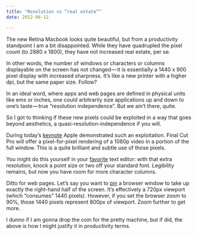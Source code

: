 ```yaml
---
title: "Resolution vs “real estate”"
date: 2012-06-12

---
```


The new Retina Macbook looks quite beautiful, but from a productivity standpoint I am a bit disappointed. While they have quadrupled the pixel count (to 2880 x 1800), they have not increased real estate, per se.

In other words, the number of windows or characters or columns displayable on the screen has not changed — it is essentially a 1440 x 900 pixel display with increased sharpness. It’s like a new printer with a higher dpi, but the same paper size. Follow?

In an ideal word, where apps and web pages are defined in physical units like ems or inches, one could arbitrarily size applications up and down to one’s taste — true “resolution independence”. But we ain’t there, quite.

So I got to thinking if these new pixels could be exploited in a way that goes beyond aesthetics, a quasi-resolution-independence if you will.

During today’s [keynote](http://events.apple.com.edgesuite.net/126pihbedvcoihbefvbhjkbvsefbg/event/index.html) Apple demonstrated such an exploitation. Final Cut Pro will offer a pixel-for-pixel rendering of a 1080p video in a portion of the full window. This is a quite brilliant and subtle use of those pixels.

You might do this yourself in your [favorite](http://www.sublimetext.com/) text editor: with that extra resolution, knock a point size or two off your standard font. Legibility remains, but now you have room for more character columns.

Ditto for web pages. Let’s say you want to [pin](http://itunes.apple.com/us/app/window-magnet/id441258766?mt=12) a browser window to take up exactly the right-hand half of the screen. It’s effectively a 720px viewport (which “consumes” 1440 pixels). However, if you set the browser zoom to 90%, those 1440 pixels represent 800px of viewport. Zoom further to get more.

I dunno if I am gonna drop the coin for the pretty machine, but if did, the above is how I might justify it in productivity terms.
